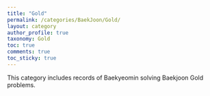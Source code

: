 ```yaml
---
title: "Gold"
permalink: /categories/BaekJoon/Gold/
layout: category
author_profile: true
taxonomy: Gold
toc: true
comments: true
toc_sticky: true
---
```

This category includes records of Baekyeomin solving Baekjoon Gold problems. 
